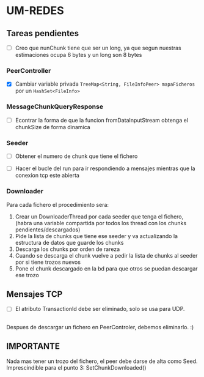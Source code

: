 # UM-REDES


## Tareas pendientes

+ [ ] Creo que nunChunk tiene que ser un long, ya que segun nuestras estimaciones ocupa 6 bytes y un long son 8 bytes

### PeerController

+ [x] Cambiar variable privada `TreeMap<String, FileInfoPeer> mapaFicheros` por un `HashSet<FileInfo>`


### MessageChunkQueryResponse

+ [ ] Econtrar la forma de que la funcion fromDataInputStream obtenga el chunkSize de forma dinamica


### Seeder

+ [ ] Obtener el numero de chunk que tiene el fichero
+ [ ] Hacer el bucle del run para ir respondiendo a mensajes mientras que la conexion tcp este abierta



### Downloader
Para cada fichero el procedimiento sera:

1. Crear un DownloaderThread por cada seeder que tenga el fichero, (habra una variable compartida por todos los thread con los chunks pendientes/descargados)
2. Pide la lista de chunks que tiene ese seeder y va actualizando la estructura de datos que guarde los chunks
3. Descarga los chunks por orden de rareza
4. Cuando se descarga el chunk vuelve a pedir la lista de chunks al seeder por si tiene trozos nuevos
5. Pone el chunk descargado en la bd para que otros se puedan descargar ese trozo

## Mensajes TCP

+ [ ] El atributo TransactionId debe ser eliminado, solo se usa para UDP.

##
Despues de descargar un fichero en PeerControler, debemos eliminarlo. :)

## IMPORTANTE
Nada mas tener un trozo del fichero, el peer debe darse de alta como Seed. Imprescindible para el punto 3: SetChunkDownloaded()
